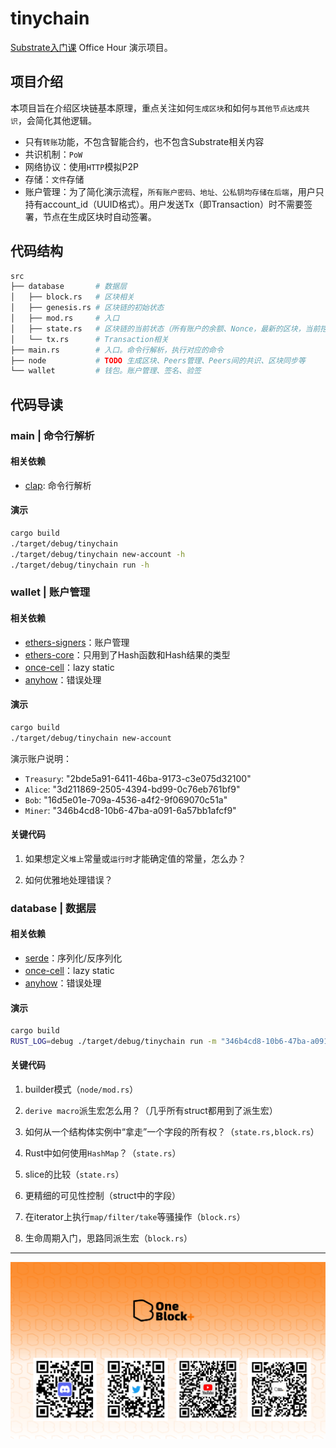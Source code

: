 # tinychain

[Substrate入门课](https://appbhteffsi3308.h5.xiaoeknow.com/v1/goods/goods_detail/p_62ac1ea6e4b0ba331dc9542c?type=3&type=3) Office Hour 演示项目。

## 项目介绍

本项目旨在介绍区块链基本原理，重点关注如何`生成区块`和如何`与其他节点达成共识`，会简化其他逻辑。
- 只有`转账`功能，不包含智能合约，也不包含Substrate相关内容
- 共识机制：`PoW`
- 网络协议：使用`HTTP`模拟P2P
- 存储：`文件`存储
- 账户管理：为了简化演示流程，`所有账户密码、地址、公私钥均存储在后端`，用户只持有account_id（UUID格式）。用户发送Tx（即Transaction）时不需要签署，节点在生成区块时自动签署。

## 代码结构

```sh
src
├── database       # 数据层
│   ├── block.rs   # 区块相关
│   ├── genesis.rs # 区块链的初始状态
│   ├── mod.rs     # 入口
│   ├── state.rs   # 区块链的当前状态（所有账户的余额、Nonce，最新的区块，当前挖矿难度等）
│   └── tx.rs      # Transaction相关
├── main.rs        # 入口。命令行解析，执行对应的命令
├── node           # TODO 生成区块、Peers管理、Peers间的共识、区块同步等
└── wallet         # 钱包。账户管理、签名、验签
```

## 代码导读

### main | 命令行解析

#### 相关依赖

- [clap](https://docs.rs/crate/clap/4.0.18): 命令行解析

#### 演示

```sh
cargo build
./target/debug/tinychain
./target/debug/tinychain new-account -h
./target/debug/tinychain run -h
```

### wallet | 账户管理

#### 相关依赖

- [ethers-signers](https://docs.rs/crate/ethers-signers/0.17.0)：账户管理
- [ethers-core](https://docs.rs/crate/ethers-core/0.17.0)：只用到了Hash函数和Hash结果的类型
- [once-cell](https://docs.rs/crate/once_cell/1.15.0)：lazy static
- [anyhow](https://docs.rs/crate/anyhow/1.0.66)：错误处理

#### 演示

```sh
cargo build
./target/debug/tinychain new-account
```

演示账户说明：
- `Treasury`: "2bde5a91-6411-46ba-9173-c3e075d32100"
- `Alice`: "3d211869-2505-4394-bd99-0c76eb761bf9"
- `Bob`: "16d5e01e-709a-4536-a4f2-9f069070c51a"
- `Miner`: "346b4cd8-10b6-47ba-a091-6a57bb1afcf9"

#### 关键代码

1. 如果想定义`堆上`常量或`运行时`才能确定值的常量，怎么办？

2. 如何优雅地处理错误？

### database | 数据层

#### 相关依赖

- [serde](https://serde.rs/)：序列化/反序列化
- [once-cell](https://docs.rs/crate/once_cell/1.15.0)：lazy static
- [anyhow](https://docs.rs/crate/anyhow/1.0.66)：错误处理

#### 演示

```sh
cargo build
RUST_LOG=debug ./target/debug/tinychain run -m "346b4cd8-10b6-47ba-a091-6a57bb1afcf9"
```

#### 关键代码

1. builder模式（`node/mod.rs`）

2. `derive macro`派生宏怎么用？（几乎所有struct都用到了派生宏）

3. 如何从一个结构体实例中“拿走”一个字段的所有权？（`state.rs,block.rs`）

4. Rust中如何使用`HashMap`？（`state.rs`）

5. slice的比较（`state.rs`）

6. 更精细的可见性控制（struct中的字段）

7. 在iterator上执行`map/filter/take`等骚操作（`block.rs`）

8. 生命周期入门，思路同派生宏（`block.rs`）

----

![](img/substrate.png)
